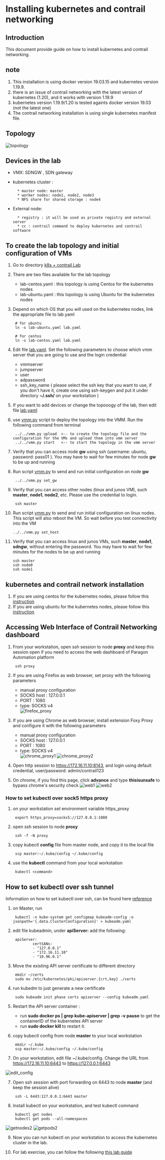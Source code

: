# Installing kubernetes and contrail networking
## Introduction 

This document provide guide on how to install kubernetes and contrail networking.

## note
1. This installation is using docker  version 19.03.15 and kubernetes version 1.19.9.
2. there is an issue of contrail networking with the latest version of kubernetes (1.20), and it works with version 1.19.9
3. kubernetes version 1.19.9/1.20 is tested againts docker version 19.03 (not the latest one)
4. The contrail networking installation is using single kubernetes manifest file.

## Topology
![topology](images/topology.png)

## Devices in the lab
- VMX: SDNGW , SDN gateway 

- kubernetes cluster :

        * master node: master
        * worker nodes: node1, node2, node3
        * NFS share for shared storage : node4

- External node:

        * registry : it will be used as private registry and external server
        * cc : contrail command to deploy kubernetes and contrail software


## To create the lab topology and initial configuration of VMs
1. Go to directory [k8s + contrail Lab](./)
2. There are two files available for the lab topology
    - lab-centos.yaml : this topology is using Centos for the kubernetes nodes
    - lab-ubuntu.yaml : this topology is using Ubuntu for the kubernetes nodes
3. Depend on which OS that you will used on the kubernetes nodes, link the appropriate file to lab.yaml

        # for ubuntu
        ln -s lab-ubuntu.yaml lab.yaml

        # for centos
        ln -s lab-centos.yaml lab.yaml

4. Edit file [lab.yaml](./lab.yaml). Set the following parameters to choose which vmm server that you are going to use and the login credential:
    - vmmserver 
    - jumpserver
    - user 
    - adpassword
    - ssh_key_name ( please select the ssh key that you want to use, if you don't have it, create one using ssh-keygen and put it under directory **~/.ssh/** on your workstation )
5. If you want to add devices or change the topooogy of the lab, then edit file [lab.yaml](lab.yaml)
6. use [vmm.py](../../vmm.py) script to deploy the topology into the VMM. Run the following command from terminal

        ../../vmm.py upload  <-- to create the topology file and the configuration for the VMs and upload them into vmm server
        ../../vmm.py start   <-- to start the topology in the vmm server

7. Verify that you can access node **gw** using ssh (username: ubuntu,  password: pass01 ). You may have to wait for few minutes for node **gw** to be up and running
8. Run script [vmm.py](../../vmm.py) to send and run initial configuration on node **gw**

        ../../vmm.py set_gw

9. Verify that you can access other nodes (linux and junos VM), such **master**, **node1**, **node2**, etc. Please use the credential to login.

        ssh master

10. Run script [vmm.py](../../vmm.py) to send and run initial configuration on linux nodes. This script will also reboot the VM. So wait before you test connectivity into the VM

        ../../vmm.py set_host

11. Verify that you can access linux and junos VMs, such **master**, **node1**, **sdngw**, without entering the password. You may have to wait for few minutes for the nodes to be up and running

        ssh master
        ssh node0
        ssh node1

## kubernetes and contrail network installation

1. If you are using centos for the kubernetes nodes, please follow this [instruction](Install_K8S_contrail_on_centos.md)
2. If you are using ubuntu for the kubernetes nodes, please follow this [instruction](Install_K8S_contrail_on_ubuntu.md)


## Accessing Web Interface of Contrail Networking dashboard

1. From your workstation, open ssh session to node **proxy** and keep this session open if you need to access the web dashboard of Paragon Automation platform

        ssh proxy 

2. If you are using Firefox as web browser, set proxy with the following parameters
    - manual proxy configuration
    - SOCKS host : 127.0.0.1
    - PORT : 1080
    - type: SOCKS v4    
    ![firefox_proxy](images/firefox_proxy.png)

3. If you are using Chrome as web browser, install extension Foxy Proxy and configure it with the following parameters
    - manual proxy configuration
    - SOCKS host : 127.0.0.1
    - PORT : 1080
    - type: SOCKS v4    
    ![chrome_proxy1](images/chrome_proxy1.png)
    ![chrome_proxy2](images/chrome_proxy2.png)

4. Open http session to https://172.16.11.10:8143, and login using default credential, user/password: admin/contrail123  
5. On chrome, if you find this page, click **advance** and type **thisisunsafe** to bypass chrome's security check
 ![web1](images/web1.png) 
 ![web2](images/web2.png) 
 


### How to set kubectl over sock5 https proxy
1. on your workstation set environment variable https_proxy

        export https_proxy=socks5://127.0.0.1:1080

2. open ssh session to node **proxy**

        ssh -f -N proxy 

3. copy kubectl **config** file from master node, and copy it to the local file

        scp master:~/.kube/config ~/.kube/config

4. use the **kubectl** command from your local workstation 

        kubectl <command>

## How to set kubectl over ssh tunnel
Information on how to set kubectl over ssh, can be found here [reference](https://blog.scottlowe.org/2019/07/30/adding-a-name-to-kubernetes-api-server-certificate/)

1. on Master, run 

        kubectl -n kube-system get configmap kubeadm-config -o jsonpath='{.data.ClusterConfiguration}' > kubeadm.yaml
2. edit file kubeadmin, under **apiServer:** add the following:

        apiServer:
                certSANs:
                - "127.0.0.1"
                - "172.16.11.10"
                - "10.96.0.1"

3. Move the existing API server certificate to different directory

        mkdir ~/certs
        sudo mv /etc/kubernetes/pki/apiserver.{crt,key} ./certs

4. run kubedm to just generate a new certificate

        sudo kubeadm init phase certs apiserver --config kubeadm.yaml

5. Restart the API server container :
    - run **sudo docker ps | grep kube-apiserver | grep -v pause** to get the containerID of the kubernetes API server
    - run **sudo docker kill <containerID>** to restart it.

6. copy kubectl config from node **master** to your local workstation

        mkdir ~/.kube
        scp master:~/.kube/config ~/.kube/config
        
7. On your workstation, edit file ~/.kube/config. Change the URL from https://172.16.11.10:6443 to https://127.0.0.1:6443

 ![edit_config](images/edit_config.png)

7. Open ssh session with port forwarding on 6443 to node **master** (and keep the session alive)

        ssh -L 6443:127.0.0.1:6443 master

8. Install kubectl on your workstation, and test kubectl command

        kubectl get nodes
        kubectl get pods --all-namespaces

 ![getnodes2](images/getnodes2.png)
 ![getpods2](images/getpods2.png)

9. Now you can run kubectl on your workstation to access the kubernetes cluster in the lab.

10. For lab exercise, you can follow the following [this lab guide](lab_exercise/README.md)


